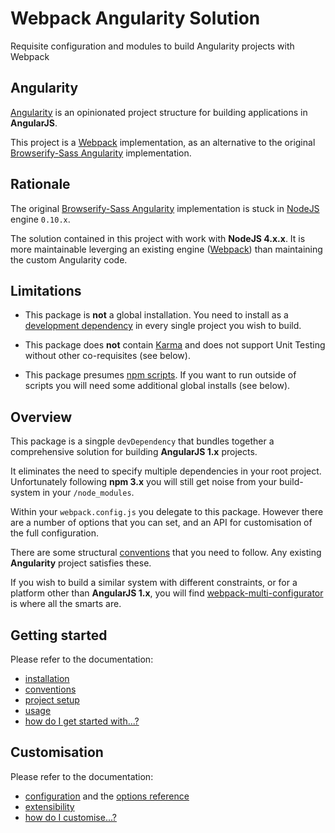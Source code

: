 # Webpack Angularity Solution

Requisite configuration and modules to build Angularity projects with Webpack

## Angularity

[Angularity](http://angularity.github.io/) is an opinionated project structure for building applications in **AngularJS**.

This project is a [Webpack](https://webpack.github.io/) implementation, as an alternative to the original [Browserify-Sass Angularity](https://github.com/angularity/node-angularity/) implementation.

## Rationale

The original [Browserify-Sass Angularity](https://github.com/angularity/node-angularity/) implementation is stuck in [NodeJS](https://nodejs.org) engine `0.10.x`.

The solution contained in this project with work with **NodeJS 4.x.x**. It is more maintainable leverging an existing engine ([Webpack](https://webpack.github.io/)) than maintaining the custom Angularity code.

## Limitations

* This package is **not** a global installation. You need to install as a [development dependency](https://docs.npmjs.com/files/package.json#devdependencies) in every single project you wish to build.

* This package does **not** contain [Karma](http://karma-runner.github.io/) and does not support Unit Testing without other co-requisites (see below).

* This package presumes [npm scripts](https://docs.npmjs.com/misc/scripts). If you want to run outside of scripts you will need some additional global installs (see below).

## Overview

This package is a singple `devDependency` that bundles together a comprehensive solution for building **AngularJS 1.x** projects.

It eliminates the need to specify multiple dependencies in your root project. Unfortunately following **npm 3.x** you will still get noise from your build-system in your `/node_modules`.

Within your `webpack.config.js` you delegate to this package. However there are a number of options that you can set, and an API for customisation of the full configuration.

There are some structural [conventions](https://github.com//angularity/webpack-angularity-solution/wiki/conventions) that you need to follow. Any existing **Angularity** project satisfies these.

If you wish to build a similar system with different constraints, or for a platform other than **AngularJS 1.x**, you will find [webpack-multi-configurator](https://www.npmjs.com/package/webpack-multi-configurator) is where all the smarts are.

## Getting started

Please refer to the documentation:
 * [installation](https://github.com//angularity/webpack-angularity-solution/wiki/installation)
 * [conventions](https://github.com//angularity/webpack-angularity-solution/wiki/conventions)
 * [project setup](https://github.com//angularity/webpack-angularity-solution/wiki/project-setup)
 * [usage](https://github.com//angularity/webpack-angularity-solution/wiki/usage)
 * [how do I get started with...?](https://github.com//angularity/webpack-angularity-solution/wiki/how-do-i#basics) 

## Customisation

Please refer to the documentation:
 * [configuration](https://github.com//angularity/webpack-angularity-solution/wiki/configuration) and the [options reference](https://github.com//angularity/webpack-angularity-solution/wiki/options) 
 * [extensibility](https://github.com//angularity/webpack-angularity-solution/wiki/extensibility)
 * [how do I customise...?](https://github.com//angularity/webpack-angularity-solution/wiki/how-do-i#customisation)
